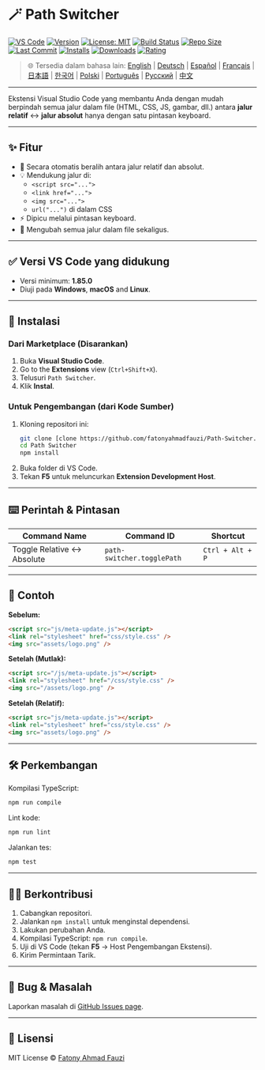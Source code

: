 # 🪄 Path Switcher

[![VS Code](https://img.shields.io/badge/VS%20Code-1.85.0+-blue.svg)](https://code.visualstudio.com/)
[![Version](https://img.shields.io/github/v/release/fatonyahmadfauzi/Path-Switcher?color=blue.svg)](https://github.com/fatonyahmadfauzi/Path-Switcher/releases)
[![License: MIT](https://img.shields.io/github/license/fatonyahmadfauzi/Path-Switcher?color=green.svg)](../../LICENSE)
[![Build Status](https://github.com/fatonyahmadfauzi/Path-Switcher/actions/workflows/main.yml/badge.svg)](https://github.com/fatonyahmadfauzi/Path-Switcher/actions)
[![Repo Size](https://img.shields.io/github/repo-size/fatonyahmadfauzi/Path-Switcher?color=yellow.svg)](https://github.com/fatonyahmadfauzi/Path-Switcher)
[![Last Commit](https://img.shields.io/github/last-commit/fatonyahmadfauzi/Path-Switcher?color=brightgreen.svg)](https://github.com/fatonyahmadfauzi/Path-Switcher/commits/main)
[![Installs](https://vsmarketplacebadges.dev/installs-short/fatonyahmadfauzi.path-switcher.svg)](https://marketplace.visualstudio.com/items?itemName=fatonyahmadfauzi.path-switcher)
[![Downloads](https://vsmarketplacebadges.dev/downloads-short/fatonyahmadfauzi.path-switcher.svg)](https://marketplace.visualstudio.com/items?itemName=fatonyahmadfauzi.path-switcher)
[![Rating](https://vsmarketplacebadges.dev/rating-short/fatonyahmadfauzi.path-switcher.svg)](https://marketplace.visualstudio.com/items?itemName=fatonyahmadfauzi.path-switcher)

> 🌐 Tersedia dalam bahasa lain: [English](../../README.md) | [Deutsch](README-DE.md) | [Español](README-ES.md) | [Français](README-FR.md) | [日本語](README-JP.md) | [한국어](README-KO.md) | [Polski](README-PL.md) | [Português](README-PT.md) | [Русский](README-RU.md) | [中文](README-ZH.md)

---

Ekstensi Visual Studio Code yang membantu Anda dengan mudah berpindah semua jalur dalam file (HTML, CSS, JS, gambar, dll.) antara **jalur relatif** ↔️ **jalur absolut** hanya dengan satu pintasan keyboard.

---

## ✨ Fitur

- 🔁 Secara otomatis beralih antara jalur relatif dan absolut.
- 💡 Mendukung jalur di:
  - `<script src="...">`
  - `<link href="...">`
  - `<img src="...">`
  - `url("...")` di dalam CSS
- ⚡ Dipicu melalui pintasan keyboard.
- 🧭 Mengubah semua jalur dalam file sekaligus.

---

## ✅ Versi VS Code yang didukung

- Versi minimum: **1.85.0**
- Diuji pada **Windows**, **macOS** and **Linux**.

---

## 🧩 Instalasi

### Dari Marketplace (Disarankan)

1. Buka **Visual Studio Code**.
2.  Go to the **Extensions** view (`Ctrl+Shift+X`).
3. Telusuri `Path Switcher`.
4. Klik **Instal**.

### Untuk Pengembangan (dari Kode Sumber)

1. Kloning repositori ini:
    ```bash
    git clone [clone https://github.com/fatonyahmadfauzi/Path-Switcher.git](https://github.com/fatonyahmadfauzi/Path-Switcher.git)
    cd Path Switcher
    npm install
    ```
2. Buka folder di VS Code.
3. Tekan **F5** untuk meluncurkan **Extension Development Host**.

---

## ⌨️ Perintah & Pintasan

| Command Name                | Command ID                 | Shortcut         |
| --------------------------- | -------------------------- | ---------------- |
| Toggle Relative ↔️ Absolute | `path-switcher.togglePath` | `Ctrl + Alt + P` |

---

## 🧠 Contoh

**Sebelum:**

```html
<script src="js/meta-update.js"></script>
<link rel="stylesheet" href="css/style.css" />
<img src="assets/logo.png" />
```

**Setelah (Mutlak):**

```html
<script src="/js/meta-update.js"></script>
<link rel="stylesheet" href="/css/style.css" />
<img src="/assets/logo.png" />
```

**Setelah (Relatif):**

```html
<script src="js/meta-update.js"></script>
<link rel="stylesheet" href="css/style.css" />
<img src="assets/logo.png" />
```

---

## 🛠️ Perkembangan

Kompilasi TypeScript:

```bash
npm run compile
```

Lint kode:

```bash
npm run lint
```

Jalankan tes:

```bash
npm test
```

---

## 🧑‍💻 Berkontribusi

1. Cabangkan repositori.
2. Jalankan `npm install` untuk menginstal dependensi.
3. Lakukan perubahan Anda.
4. Kompilasi TypeScript: `npm run compile`.
5. Uji di VS Code (tekan **F5** → Host Pengembangan Ekstensi).
6. Kirim Permintaan Tarik.

---

## 🐞 Bug & Masalah

Laporkan masalah di [GitHub Issues page](https://github.com/fatonyahmadfauzi/Path-Switcher/issues).

---

## 🧾 Lisensi

MIT License © [Fatony Ahmad Fauzi](../../LICENSE)